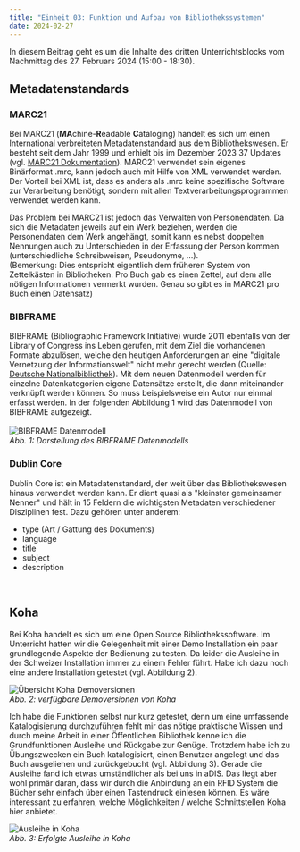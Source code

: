 ```yaml
---
title: "Einheit 03: Funktion und Aufbau von Bibliothekssystemen"
date: 2024-02-27
---
```


In diesem Beitrag geht es um die Inhalte des dritten Unterrichtsblocks vom Nachmittag des 27. Februars 2024 (15:00 - 18:30).   

## Metadatenstandards

### MARC21

Bei MARC21 (**MA**chine-**R**eadable **C**ataloging) handelt es sich um einen International verbreiteten Metadatenstandard aus dem Bibliothekswesen. Er besteht seit dem Jahr 1999 und erhielt bis im Dezember 2023 37 Updates (vgl. [MARC21 Dokumentation](https://www.loc.gov/marc/bibliographic/)). MARC21 verwendet sein eigenes Binärformat .mrc, kann jedoch auch mit Hilfe von XML verwendet werden. Der Vorteil bei XML ist, dass es anders als .mrc keine spezifische Software zur Verarbeitung benötigt, sondern mit allen Textverarbeitungsprogrammen verwendet werden kann.  

Das Problem bei MARC21 ist jedoch das Verwalten von Personendaten. Da sich die Metadaten jeweils auf ein Werk beziehen, werden die Personendaten dem Werk angehängt, somit kann es nebst doppelten Nennungen auch zu Unterschieden in der Erfassung der Person kommen (unterschiedliche Schreibweisen, Pseudonyme, ...).   
(Bemerkung: Dies entspricht eigentlich dem früheren System von Zettelkästen in Bibliotheken. Pro Buch gab es einen Zettel, auf dem alle nötigen Informationen vermerkt wurden. Genau so gibt es in MARC21 pro Buch einen Datensatz)  

### BIBFRAME

BIBFRAME (Bibliographic Framework Initiative) wurde 2011 ebenfalls von der Library of Congress ins Leben gerufen, mit dem Ziel die vorhandenen Formate abzulösen, welche den heutigen Anforderungen an eine "digitale Vernetzung der Informationswelt" nicht mehr gerecht werden (Quelle: [Deutsche Nationalbibliothek](https://www.dnb.de/DE/Professionell/ProjekteKooperationen/Projekte/BIBFRAME/bibframe_node.html)). Mit dem neuen Datenmodell werden für einzelne Datenkategorien eigene Datensätze erstellt, die dann miteinander verknüpft werden können. So muss beispielsweise ein Autor nur einmal erfasst werden. In der folgenden Abbildung 1 wird das Datenmodell von BIBFRAME aufgezeigt.  
<br>
![BIBFRAME Datenmodell](\Lerntagebuch_BAIN\images\Bibframe-model.jpg)<br>
*Abb. 1: Darstellung des BIBFRAME Datenmodells*  

### Dublin Core

Dublin Core ist ein Metadatenstandard, der weit über das Bibliothekswesen hinaus verwendet werden kann. Er dient quasi als "kleinster gemeinsamer Nenner" und hält in 15 Feldern die wichtigsten Metadaten verschiedener Disziplinen fest. Dazu gehören unter anderem:  
* type (Art / Gattung des Dokuments)
* language
* title
* subject 
* description
<br>


## Koha

Bei Koha handelt es sich um eine Open Source Bibliothekssoftware. Im Unterricht hatten wir die Gelegenheit mit einer Demo Installation ein paar grundlegende Aspekte der Bedienung zu testen. Da leider die Ausleihe in der Schweizer Installation immer zu einem Fehler führt. Habe ich dazu noch eine andere Installation getestet (vgl. Abbildung 2).  

![Übersicht Koha Demoversionen](\Lerntagebuch_BAIN\images\Screenshot_koha_demos.jpg)  
*Abb. 2: verfügbare Demoversionen von Koha*  

Ich habe die Funktionen selbst nur kurz getestet, denn um eine umfassende Katalogisierung durchzuführen fehlt mir das nötige praktische Wissen und durch meine Arbeit in einer Öffentlichen Bibliothek kenne ich die Grundfunktionen Ausleihe und Rückgabe zur Genüge. Trotzdem habe ich zu Übungszwecken ein Buch katalogisiert, einen Benutzer angelegt und das Buch ausgeliehen und zurückgebucht (vgl. Abbildung 3). Gerade die Ausleihe fand ich etwas umständlicher als bei uns in aDIS. Das liegt aber wohl primär daran, dass wir durch die Anbindung an ein RFID System die Bücher sehr einfach über einen Tastendruck einlesen können. Es wäre interessant zu erfahren, welche Möglichkeiten / welche Schnittstellen Koha hier anbietet. 

![Ausleihe in Koha](\Lerntagebuch_BAIN\images\Screenshot_koha_checkout.jpg)  
*Abb. 3: Erfolgte Ausleihe in Koha*

